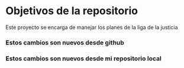 # Objetivos de la repositorio

Este proyecto se encarga de manejar los planes de la liga de la justicia


### Estos cambios son nuevos desde github
### Estos cambios son nuevos desde mi repositorio local
